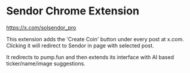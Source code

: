 # Sendor Chrome Extension

https://x.com/solsendor_pro

This extension adds the 'Create Coin' button under every post at x.com. Clicking it will redirect to Sendor in page with selected post.


It redirects to pump.fun and then extends its interface with AI based ticker/name/image suggestions.
